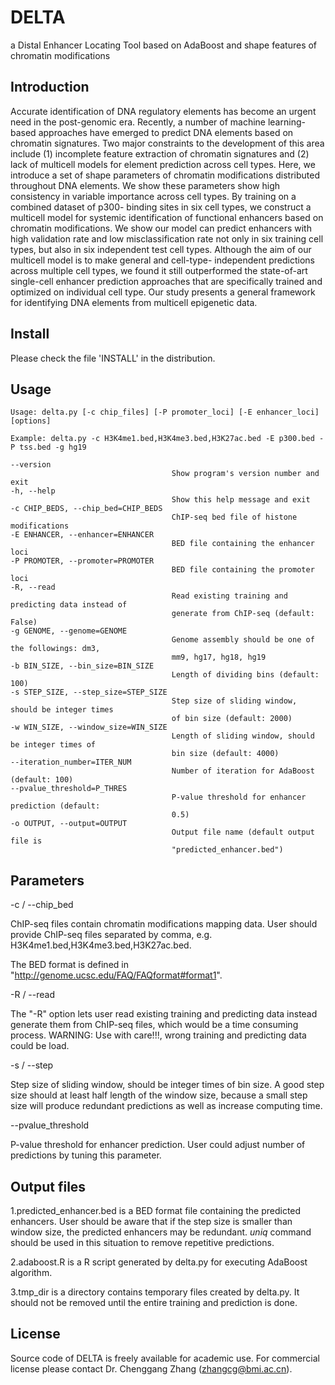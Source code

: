# DELTA
a Distal Enhancer Locating Tool based on AdaBoost and shape features of chromatin modifications

## Introduction
Accurate identification of DNA regulatory elements has become an urgent need in the post-genomic era. Recently, a number of machine learning-based approaches have emerged to predict DNA elements based on chromatin signatures. Two major constraints to the development of this area include (1) incomplete feature extraction of chromatin signatures and (2) lack of multicell models for element prediction across cell types. Here, we introduce a set of shape parameters of chromatin modifications distributed throughout DNA elements. We show these parameters show high consistency in variable importance across cell types. By training on a combined dataset of p300- binding sites in six cell types, we construct a multicell model for systemic identification of functional enhancers based on chromatin modifications. We show our model can predict enhancers with high validation rate and low misclassification rate not only in six training cell types, but also in six independent test cell types. Although the aim of our multicell model is to make general and cell-type- independent predictions across multiple cell types, we found it still outperformed the state-of-art single-cell enhancer prediction approaches that are specifically trained and optimized on individual cell type. Our study presents a general framework for identifying DNA elements from multicell epigenetic data.

## Install
Please check the file 'INSTALL' in the distribution.

## Usage
	Usage: delta.py [-c chip_files] [-P promoter_loci] [-E enhancer_loci] [options]

	Example: delta.py -c H3K4me1.bed,H3K4me3.bed,H3K27ac.bed -E p300.bed -P tss.bed -g hg19

	--version
										Show program's version number and exit
	-h, --help
										Show this help message and exit
	-c CHIP_BEDS, --chip_bed=CHIP_BEDS
										ChIP-seq bed file of histone modifications
	-E ENHANCER, --enhancer=ENHANCER
										BED file containing the enhancer loci
	-P PROMOTER, --promoter=PROMOTER
										BED file containing the promoter loci
	-R, --read
										Read existing training and predicting data instead of 
										generate from ChIP-seq (default: False)
	-g GENOME, --genome=GENOME
										Genome assembly should be one of the followings: dm3, 
										mm9, hg17, hg18, hg19
	-b BIN_SIZE, --bin_size=BIN_SIZE
										Length of dividing bins (default: 100)
	-s STEP_SIZE, --step_size=STEP_SIZE
										Step size of sliding window, should be integer times 
										of bin size (default: 2000)
	-w WIN_SIZE, --window_size=WIN_SIZE
										Length of sliding window, should be integer times of 
										bin size (default: 4000)
	--iteration_number=ITER_NUM
										Number of iteration for AdaBoost (default: 100)
	--pvalue_threshold=P_THRES
										P-value threshold for enhancer prediction (default: 
										0.5)
	-o OUTPUT, --output=OUTPUT
										Output file name (default output file is 
										"predicted_enhancer.bed")
## Parameters
-c / --chip_bed

ChIP-seq files contain chromatin modifications mapping data. User should provide ChIP-seq files separated by comma, e.g. H3K4me1.bed,H3K4me3.bed,H3K27ac.bed.

The BED format is defined in "http://genome.ucsc.edu/FAQ/FAQformat#format1".

-R / --read

The "-R" option lets user read existing training and predicting data instead generate them from ChIP-seq files, which would be a time consuming process. WARNING: Use with care!!!, wrong training and predicting data could be load.

-s / --step

Step size of sliding window, should be integer times of bin size. A good step size should at least half length of the window size, because a small step size will produce redundant predictions as well as increase computing time.

--pvalue_threshold

P-value threshold for enhancer prediction. User could adjust number of predictions by tuning this parameter. 

## Output files

1.predicted_enhancer.bed is a BED format file containing the predicted enhancers. User should be aware that if the step size is smaller than window size, the predicted enhancers may be redundant. _uniq_ command should be used in this situation to remove repetitive predictions.

2.adaboost.R is a R script generated by delta.py for executing AdaBoost algorithm.

3.tmp_dir is a directory contains temporary files created by delta.py. It should not be removed until the entire training and prediction is done.

## License

Source code of DELTA is freely available for academic use. For commercial license please contact Dr. Chenggang Zhang (zhangcg@bmi.ac.cn).

